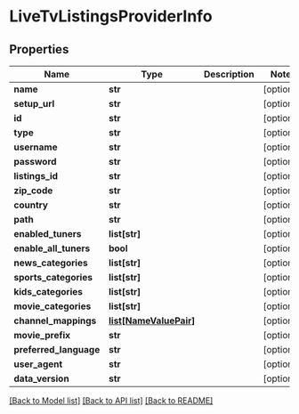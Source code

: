 # LiveTvListingsProviderInfo

## Properties
Name | Type | Description | Notes
------------ | ------------- | ------------- | -------------
**name** | **str** |  | [optional] 
**setup_url** | **str** |  | [optional] 
**id** | **str** |  | [optional] 
**type** | **str** |  | [optional] 
**username** | **str** |  | [optional] 
**password** | **str** |  | [optional] 
**listings_id** | **str** |  | [optional] 
**zip_code** | **str** |  | [optional] 
**country** | **str** |  | [optional] 
**path** | **str** |  | [optional] 
**enabled_tuners** | **list[str]** |  | [optional] 
**enable_all_tuners** | **bool** |  | [optional] 
**news_categories** | **list[str]** |  | [optional] 
**sports_categories** | **list[str]** |  | [optional] 
**kids_categories** | **list[str]** |  | [optional] 
**movie_categories** | **list[str]** |  | [optional] 
**channel_mappings** | [**list[NameValuePair]**](NameValuePair.md) |  | [optional] 
**movie_prefix** | **str** |  | [optional] 
**preferred_language** | **str** |  | [optional] 
**user_agent** | **str** |  | [optional] 
**data_version** | **str** |  | [optional] 

[[Back to Model list]](../README.md#documentation-for-models) [[Back to API list]](../README.md#documentation-for-api-endpoints) [[Back to README]](../README.md)

